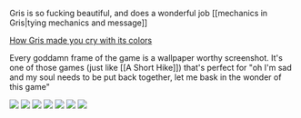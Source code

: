 Gris is so fucking beautiful, and does a wonderful job [[mechanics in Gris|tying mechanics and message]]

[How Gris made you cry with its colors](https://www.youtube.com/watch?v=A-UD-aW2tpg&list=PLM0XOPE-p91H0bY1nrHPiSILBMsCEJ6AL&index=2)

Every goddamn frame of the game is a wallpaper worthy screenshot. It's one of those games (just like [[A Short Hike]]) that's perfect for "oh I'm sad and my soul needs to be put back together, let me bask in the wonder of this game"

![](https://assets.rockpapershotgun.com/images/2018/12/GRIS-k.jpg)
![](https://pbs.twimg.com/media/DuyzFkHW4AIgc6P.jpg)
![](https://www.newgamenetwork.com/images/uploads/gallery/GRIS/gris_06.jpg)
![](https://images.pushsquare.com/screenshots/101456/large.jpg)
![](https://images.pushsquare.com/screenshots/101455/large.jpg)
![](https://wallpapercave.com/wp/wp6250394.png)
![](https://assets.rockpapershotgun.com/images/2018/12/GRIS-g.jpg)


